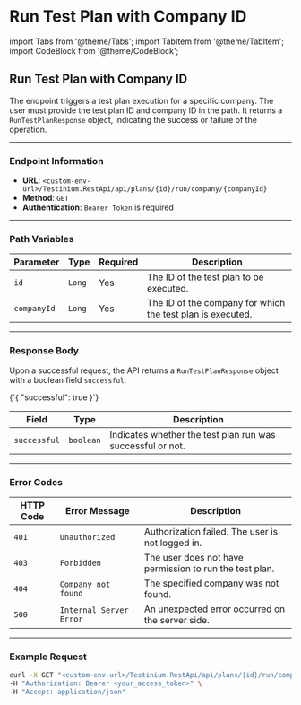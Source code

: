 # Run Test Plan with Company ID

import Tabs from '@theme/Tabs'; import TabItem from '@theme/TabItem'; import CodeBlock from '@theme/CodeBlock';

## Run Test Plan with Company ID

The endpoint triggers a test plan execution for a specific company. The user must provide the test plan ID and company ID in the path. It returns a `RunTestPlanResponse` object, indicating the success or failure of the operation.

***

### Endpoint Information

* **URL**: `<custom-env-url>/Testinium.RestApi/api/plans/{id}/run/company/{companyId}`
* **Method**: `GET`
* **Authentication**: `Bearer Token` is required

***

### Path Variables

| Parameter   | Type   | Required | Description                                                |
| ----------- | ------ | -------- | ---------------------------------------------------------- |
| `id`        | `Long` | Yes      | The ID of the test plan to be executed.                    |
| `companyId` | `Long` | Yes      | The ID of the company for which the test plan is executed. |

***

### Response Body

Upon a successful request, the API returns a `RunTestPlanResponse` object with a boolean field `successful`.

{\`{ "successful": true }\`}

| Field        | Type      | Description                                                |
| ------------ | --------- | ---------------------------------------------------------- |
| `successful` | `boolean` | Indicates whether the test plan run was successful or not. |

***

### Error Codes

| HTTP Code | Error Message           | Description                                             |
| --------- | ----------------------- | ------------------------------------------------------- |
| `401`     | `Unauthorized`          | Authorization failed. The user is not logged in.        |
| `403`     | `Forbidden`             | The user does not have permission to run the test plan. |
| `404`     | `Company not found`     | The specified company was not found.                    |
| `500`     | `Internal Server Error` | An unexpected error occurred on the server side.        |

***

### Example Request

```bash
curl -X GET "<custom-env-url>/Testinium.RestApi/api/plans/{id}/run/company/{companyId}" \
-H "Authorization: Bearer <your_access_token>" \
-H "Accept: application/json"
```
